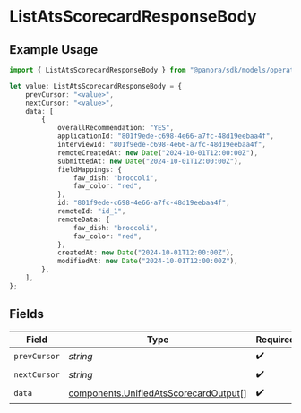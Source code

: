 # ListAtsScorecardResponseBody

## Example Usage

```typescript
import { ListAtsScorecardResponseBody } from "@panora/sdk/models/operations";

let value: ListAtsScorecardResponseBody = {
    prevCursor: "<value>",
    nextCursor: "<value>",
    data: [
        {
            overallRecommendation: "YES",
            applicationId: "801f9ede-c698-4e66-a7fc-48d19eebaa4f",
            interviewId: "801f9ede-c698-4e66-a7fc-48d19eebaa4f",
            remoteCreatedAt: new Date("2024-10-01T12:00:00Z"),
            submittedAt: new Date("2024-10-01T12:00:00Z"),
            fieldMappings: {
                fav_dish: "broccoli",
                fav_color: "red",
            },
            id: "801f9ede-c698-4e66-a7fc-48d19eebaa4f",
            remoteId: "id_1",
            remoteData: {
                fav_dish: "broccoli",
                fav_color: "red",
            },
            createdAt: new Date("2024-10-01T12:00:00Z"),
            modifiedAt: new Date("2024-10-01T12:00:00Z"),
        },
    ],
};
```

## Fields

| Field                                                                                          | Type                                                                                           | Required                                                                                       | Description                                                                                    |
| ---------------------------------------------------------------------------------------------- | ---------------------------------------------------------------------------------------------- | ---------------------------------------------------------------------------------------------- | ---------------------------------------------------------------------------------------------- |
| `prevCursor`                                                                                   | *string*                                                                                       | :heavy_check_mark:                                                                             | N/A                                                                                            |
| `nextCursor`                                                                                   | *string*                                                                                       | :heavy_check_mark:                                                                             | N/A                                                                                            |
| `data`                                                                                         | [components.UnifiedAtsScorecardOutput](../../models/components/unifiedatsscorecardoutput.md)[] | :heavy_check_mark:                                                                             | N/A                                                                                            |